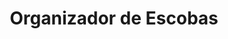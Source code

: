 ---
title: "Organizador de Escobas"
description: "Mantén tus escobas organizadas y al alcance de la mano con nuestro práctico organizador."
image: "/products/organizador_de_escobas.webp"
---